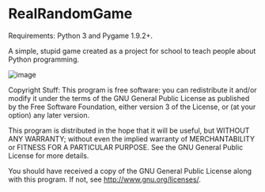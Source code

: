 RealRandomGame
==============

Requirements:
Python 3 and Pygame 1.9.2+.

A simple, stupid game created as a project for school to teach people about Python programming.

![image](https://cloud.githubusercontent.com/assets/7811992/16898253/df0ae30c-4b84-11e6-95aa-f927841d5e4e.png)

Copyright Stuff:
This program is free software: you can redistribute it and/or modify it under the terms of the GNU General Public License as published by the Free Software Foundation, either version 3 of the License, or (at your option) any later version.

This program is distributed in the hope that it will be useful, but WITHOUT ANY WARRANTY; without even the implied warranty of MERCHANTABILITY or FITNESS FOR A PARTICULAR PURPOSE.  See the GNU General Public License for more details.

You should have received a copy of the GNU General Public License along with this program.  If not, see <http://www.gnu.org/licenses/>.

